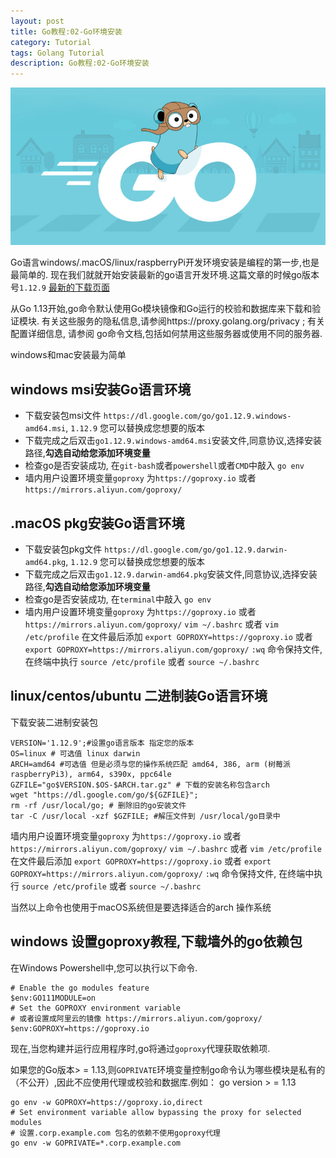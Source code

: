 ```yaml
---
layout: post
title: Go教程:02-Go环境安装
category: Tutorial
tags: Golang Tutorial
description: Go教程:02-Go环境安装
---
```


![Go教程:01-什么是Go语言](/assets/image/golang_tutorial_coverage.jpg#pic_center)

Go语言windows/.macOS/linux/raspberryPi开发环境安装是编程的第一步,也是最简单的. 现在我们就就开始安装最新的go语言开发环境.这篇文章的时候go版本号`1.12.9` [最新的下载页面](https://golang.google.cn/dl/)

从Go 1.13开始,go命令默认使用Go模块镜像和Go运行的校验和数据库来下载和验证模块. 有关这些服务的隐私信息,请参阅https://proxy.golang.org/privacy ; 有关 配置详细信息, 请参阅 go命令文档,包括如何禁用这些服务器或使用不同的服务器.

windows和mac安装最为简单

windows msi安装Go语言环境
-------------------

*   下载安装包msi文件 `https://dl.google.com/go/go1.12.9.windows-amd64.msi`, `1.12.9` 您可以替换成您想要的版本
*   下载完成之后双击`go1.12.9.windows-amd64.msi`安装文件,同意协议,选择安装路径,**勾选自动给您添加环境变量**
*   检查go是否安装成功, 在`git-bash`或者`powershell`或者`CMD`中敲入 `go env`
*   墙内用户设置环境变量`goproxy` 为`https://goproxy.io` 或者 `https://mirrors.aliyun.com/goproxy/`

.macOS pkg安装Go语言环境
------------------

*   下载安装包pkg文件 `https://dl.google.com/go/go1.12.9.darwin-amd64.pkg`, `1.12.9` 您可以替换成您想要的版本
*   下载完成之后双击`go1.12.9.darwin-amd64.pkg`安装文件,同意协议,选择安装路径,**勾选自动给您添加环境变量**
*   检查go是否安装成功, 在`terminal`中敲入 `go env`
*   墙内用户设置环境变量`goproxy` 为`https://goproxy.io` 或者 `https://mirrors.aliyun.com/goproxy/` `vim ~/.bashrc` 或者 `vim /etc/profile` 在文件最后添加 `export GOPROXY=https://goproxy.io` 或者 `export GOPROXY=https://mirrors.aliyun.com/goproxy/` `:wq` 命令保持文件, 在终端中执行 `source /etc/profile` 或者 `source ~/.bashrc`

linux/centos/ubuntu 二进制装Go语言环境
------------------------------

下载安装二进制安装包

    VERSION='1.12.9';#设置go语言版本 指定您的版本
    OS=linux # 可选值 linux darwin
    ARCH=amd64 #可选值 但是必须与您的操作系统匹配 amd64, 386, arm (树莓派raspberryPi3), arm64, s390x, ppc64le
    GZFILE="go$VERSION.$OS-$ARCH.tar.gz" # 下载的安装名称包含arch
    wget "https://dl.google.com/go/${GZFILE}";
    rm -rf /usr/local/go; # 删除旧的go安装文件
    tar -C /usr/local -xzf $GZFILE; #解压文件到 /usr/local/go目录中


墙内用户设置环境变量`goproxy` 为`https://goproxy.io` 或者 `https://mirrors.aliyun.com/goproxy/` `vim ~/.bashrc` 或者 `vim /etc/profile` 在文件最后添加 `export GOPROXY=https://goproxy.io` 或者 `export GOPROXY=https://mirrors.aliyun.com/goproxy/` `:wq` 命令保持文件, 在终端中执行 `source /etc/profile` 或者 `source ~/.bashrc`

当然以上命令也使用于macOS系统但是要选择适合的arch 操作系统

windows 设置goproxy教程,下载墙外的go依赖包
------------------------------

在Windows Powershell中,您可以执行以下命令.

    # Enable the go modules feature
    $env:GO111MODULE=on
    # Set the GOPROXY environment variable
    # 或者设置成阿里云的镜像 https://mirrors.aliyun.com/goproxy/
    $env:GOPROXY=https://goproxy.io



现在,当您构建并运行应用程序时,go将通过`goproxy`代理获取依赖项.

如果您的Go版本> = 1.13,则`GOPRIVATE`环境变量控制go命令认为哪些模块是私有的（不公开）,因此不应使用代理或校验和数据库.例如： go version > = 1.13

    go env -w GOPROXY=https://goproxy.io,direct
    # Set environment variable allow bypassing the proxy for selected modules
    # 设置.corp.example.com 包名的依赖不使用goproxy代理
    go env -w GOPRIVATE=*.corp.example.com
    

